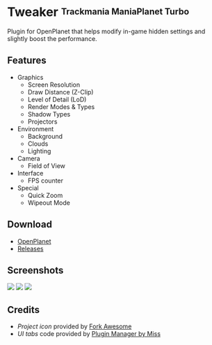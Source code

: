 # Tweaker <sup><sub>Trackmania ManiaPlanet Turbo</sub></sup>
Plugin for OpenPlanet that helps modify in-game hidden settings and slightly boost the performance.

## Features
* Graphics
    * Screen Resolution
    * Draw Distance (Z-Clip)
    * Level of Detail (LoD)
    * Render Modes & Types
    * Shadow Types
    * Projectors
* Environment
    * Background
    * Clouds
    * Lighting
* Camera
    * Field of View
* Interface
    * FPS counter
* Special
    * Quick Zoom
    * Wipeout Mode

## Download
* [OpenPlanet](https://openplanet.nl/files/126)
* [Releases](https://gitlab.com/fentrasLABS/openplanet/tweaker/-/releases)

## Screenshots
![](_git/1.png)
![](_git/2.png)
![](_git/3.png)

## Credits
- *Project icon* provided by [Fork Awesome](https://forkaweso.me/)
- *UI tabs* code provided by [Plugin Manager by Miss](https://github.com/openplanet-nl/plugin-manager/tree/master/src/Interface)
